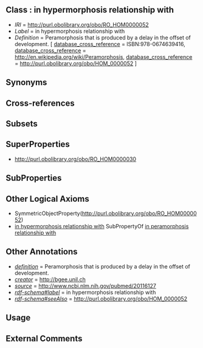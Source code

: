 
## Class : in hypermorphosis relationship with

 * *IRI* = http://purl.obolibrary.org/obo/RO_HOM0000052
 * *Label* = in hypermorphosis relationship with
 * *Definition* = Peramorphosis that is produced by a delay in the offset of development. [ [database_cross_reference](../../ef/oboInOwl#hasDbXref.md) = ISBN:978-0674639416, [database_cross_reference](../../ef/oboInOwl#hasDbXref.md) = http://en.wikipedia.org/wiki/Peramorphosis, [database_cross_reference](../../ef/oboInOwl#hasDbXref.md) = http://purl.obolibrary.org/obo/HOM_0000052 ]

## Synonyms


## Cross-references


## Subsets


## SuperProperties

 * <http://purl.obolibrary.org/obo/RO_HOM0000030>

## SubProperties


## Other Logical Axioms

 * SymmetricObjectProperty(<http://purl.obolibrary.org/obo/RO_HOM0000052>)
 * [in hypermorphosis relationship with](../../RO/52/RO_HOM0000052.md) SubPropertyOf [in peramorphosis relationship with](../../RO/30/RO_HOM0000030.md)

## Other Annotations

 * *[definition](../../IAO/15/IAO_0000115.md)* = Peramorphosis that is produced by a delay in the offset of development.
 * *[creator](../../or/creator.md)* = http://bgee.unil.ch
 * *[source](../../ce/source.md)* = http://www.ncbi.nlm.nih.gov/pubmed/20116127
 * *[rdf-schema#label](../../el/rdf-schema#label.md)* = in hypermorphosis relationship with
 * *[rdf-schema#seeAlso](../../so/rdf-schema#seeAlso.md)* = http://purl.obolibrary.org/obo/HOM_0000052

## Usage


## External Comments


